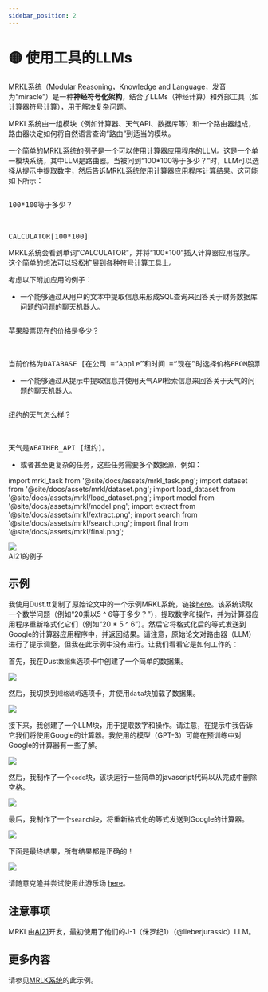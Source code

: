 ```yaml
---
sidebar_position: 2
---
```

# 🟡 使用工具的LLMs

MRKL系统（Modular Reasoning，Knowledge and Language，发音为“miracle”）是一种**神经符号化架构**，结合了LLMs（神经计算）和外部工具（如计算器符号计算），用于解决复杂问题。

MRKL系统由一组模块（例如计算器、天气API、数据库等）和一个路由器组成，路由器决定如何将自然语言查询“路由”到适当的模块。

一个简单的MRKL系统的例子是一个可以使用计算器应用程序的LLM。这是一个单一模块系统，其中LLM是路由器。当被问到“100*100等于多少？”时，LLM可以选择从提示中提取数字，然后告诉MRKL系统使用计算器应用程序计算结果。这可能如下所示：

<pre>
<p>100*100等于多少？</p>

<span className="bluegreen-highlight">CALCULATOR[100*100]</span>
</pre>

MRKL系统会看到单词“CALCULATOR”，并将“100*100”插入计算器应用程序。这个简单的想法可以轻松扩展到各种符号计算工具上。

考虑以下附加应用的例子：

- 一个能够通过从用户的文本中提取信息来形成SQL查询来回答关于财务数据库问题的问题的聊天机器人。

<pre>
<p>苹果股票现在的价格是多少？</p>

<span className="bluegreen-highlight">当前价格为DATABASE [在公司 =“Apple”和时间 =“现在”时选择价格FROM股票]。</span>
</pre>

- 一个能够通过从提示中提取信息并使用天气API检索信息来回答关于天气的问题的聊天机器人。

<pre>
<p>纽约的天气怎么样？</p>

<span className="bluegreen-highlight">天气是WEATHER_API [纽约]。</span>
</pre>

- 或者甚至更复杂的任务，这些任务需要多个数据源，例如：

import mrkl_task from '@site/docs/assets/mrkl_task.png';
import dataset from '@site/docs/assets/mrkl/dataset.png';
import load_dataset from '@site/docs/assets/mrkl/load_dataset.png';
import model from '@site/docs/assets/mrkl/model.png';
import extract from '@site/docs/assets/mrkl/extract.png';
import search from '@site/docs/assets/mrkl/search.png';
import final from '@site/docs/assets/mrkl/final.png';

<div style={{textAlign: 'center'}}>
  <img src={mrkl_task} style={{width: "500px"}} />
</div>

<div style={{textAlign: 'center'}}>
AI21的例子
</div>


## 示例

我使用Dust.tt复制了原始论文中的一个示例MRKL系统，链接[here](https://dust.tt/trigaten/a/98bdd65cb7)。该系统读取一个数学问题（例如“20乘以5 ^ 6等于多少？”），提取数字和操作，并为计算器应用程序重新格式化它们（例如“20 * 5 ^ 6”）。然后它将格式化后的等式发送到Google的计算器应用程序中，并返回结果。请注意，原始论文对路由器（LLM）进行了提示调整，但我在此示例中没有进行。让我们看看它是如何工作的：

首先，我在Dust`数据集`选项卡中创建了一个简单的数据集。

<div style={{textAlign: 'center'}}>
  <img src={dataset} style={{width: "750px"}} />
</div>

然后，我切换到`规格说明`选项卡，并使用`data`块加载了数据集。

<div style={{textAlign: 'center'}}>
  <img src={load_dataset} style={{width: "750px"}} />
</div>

接下来，我创建了一个LLM块，用于提取数字和操作。请注意，在提示中我告诉它我们将使用Google的计算器。我使用的模型（GPT-3）可能在预训练中对Google的计算器有一些了解。

<div style={{textAlign: 'center'}}>
  <img src={model} style={{width: "750px"}} />
</div>

然后，我制作了一个`code`块，该块运行一些简单的javascript代码以从完成中删除空格。

<div style={{textAlign: 'center'}}>
  <img src={extract} style={{width: "750px"}} />
</div>

最后，我制作了一个`search`块，将重新格式化的等式发送到Google的计算器。

<div style={{textAlign: 'center'}}>
  <img src={search} style={{width: "750px"}} />
</div>

下面是最终结果，所有结果都是正确的！

<div style={{textAlign: 'center'}}>
  <img src={final} style={{width: "750px"}} />
</div>

请随意克隆并尝试使用此游乐场 [here](https://dust.tt/trigaten/a/98bdd65cb7)。

## 注意事项
MRKL由[AI21](https://www.ai21.com/)开发，最初使用了他们的J-1（侏罗纪1）（@lieberjurassic）LLM。

## 更多内容

请参见[MRLK系统](https://langchain.readthedocs.io/en/latest/modules/agents/implementations/mrkl.html)的此示例。